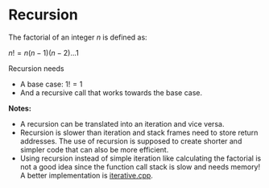 # Recursion

The factorial of an integer $n$ is defined as:

$n! = n (n-1) (n-2) \dots 1$


Recursion needs

* A base case: $1! = 1$
* And a recursive call that works towards the base case.


**Notes:** 

* A recursion can be translated into an iteration and vice versa. 
* Recursion is slower than iteration and stack frames need to store return addresses. 
  The use of recursion is supposed to create 
  shorter and simpler code that can also be more efficient.
* Using recursion instead of simple iteration like calculating the factorial
  is not a good idea since the function call stack is slow and needs memory! A better implementation is [iterative.cpp](iterative.cpp).

